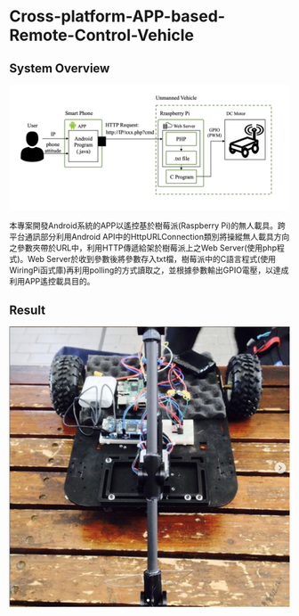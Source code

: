 # Cross-platform-APP-based-Remote-Control-Vehicle
## System Overview
![image](https://github.com/Geng-Hao/Cross-platform-APP-based-Remote-Control-Vehicle/blob/master/System%20Overview.png)

本專案開發Android系統的APP以遙控基於樹莓派(Raspberry Pi)的無人載具。跨平台通訊部分利用Android API中的HttpURLConnection類別將操縱無人載具方向之參數夾帶於URL中，利用HTTP傳遞給架於樹莓派上之Web Server(使用php程式)。Web Server於收到參數後將參數存入txt檔，樹莓派中的C語言程式(使用WiringPi函式庫)再利用polling的方式讀取之，並根據參數輸出GPIO電壓，以達成利用APP遙控載具目的。

## Result
![image](https://github.com/Geng-Hao/Cross-platform-APP-based-Remote-Control-Vehicle/blob/master/result.png)
